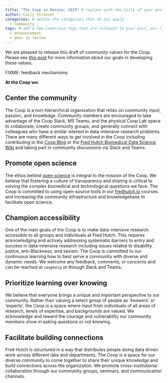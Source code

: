```yaml
---
title: "The Coop in Review: 2019" # replace with the title of your post
author: Carly Strasser
categories: # delete the categories that do not apply
  - Community
tags: # add a few lowercase tags that are relevant to your post, ex: r, python, genomics, workflows
  - announcement
  - year in review
---
```


We are pleased to release this draft of community values for the Coop. 
Please see [this post](https://fredhutch.github.io/coop/community/values-announce/) 
for more information about our goals in developing these values.

FIXME: feedback mechanisms

**At the Coop we:**

## Center the community

The Coop is a non-hierarchical organization that relies on community input, passion, and knowledge. Community members are encouraged to take advantage of the Coop Slack, MS Teams, and the physical Coop Lab space to collaborate, create community groups, and generally connect with colleagues who have a similar interest in data-intensive research problems. There are many different ways to get involved in the Coop including contributing to the [Coop Blog](https://fredhutch.github.io/coop/) or the [Fred Hutch Biomedical Data Science Wiki](https://sciwiki.fredhutch.org/) and taking part in community discussions via Slack and Teams.

## Promote open science

The ethos behind [open science](https://en.wikipedia.org/wiki/Open_science) is integral to the mission of the Coop. We believe that fostering a culture of transparency and sharing is critical to solving the complex biomedical and technological questions we face. The Coop is committed to using open-source tools in our [fredhutch.io](http://fredhutch.io) courses and increasing the community infrastructure and knowledgebase to facilitate open science. 

## Champion accessibility

One of the main goals of the Coop is to make data-intensive research accessible to all groups and individuals at Fred Hutch. This requires acknowledging and actively addressing systematic barriers to entry and success in data-intensive research including issues related to disability justice, anti-Blackness, and sexism. The Coop is committed to our continuous learning how to best serve a community with diverse and dynamic needs. We welcome any feedback, comments, or concerns and can be reached at `coophelp` or through Slack and Teams.

## Prioritize learning over knowing

We believe that everyone brings a unique and important perspective to our community. Rather than valuing a select group of people as 'knowers' or 'experts', the Coop is a space where input from individuals of all areas of research, levels of expertise, and backgrounds are valued. We acknowledge and reward the courage and vulnerability our community members show in asking questions or not knowing.

## Facilitate building connections

Fred Hutch is structured in a way that distributes people doing data driven work across different labs and departments. The Coop is a space for our diverse community to come together to share their unique knowledge and build connections across the organization. We promote cross-institutional collaboration through our community groups, seminars, and communication channels.
